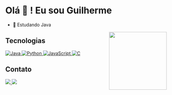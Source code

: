 <h1> Olá 🤙 ! Eu sou Guilherme</h1>

- 🌱 Estudando Java

<!--
[![Blog](https://img.shields.io/badge/Java-ED8B00?style=for-the-badge&logo=openjdk&logoColor=white)](https://github.com/guilhermemelolima/algoritmos-java)
-->

<div>
    <a href="https://github.com/guilhermemelolima">
       <!-- <img align="center" height="180em"  src="https://github-readme-stats.vercel.app/api?username=guilhermemelolima&show_icons=true&theme=tokyonight" />-->
        <img align="right" height="180em"  src="https://github-readme-stats.vercel.app/api/top-langs/?username=guilhermemelolima&layout=compact&theme=tokyonight" />
    </a>
</div>

## Tecnologias
<div >
    <a href="https://github.com/guilhermemelolima/algoritmos-java">
        <img alingn="center" alt="Java" src="https://img.shields.io/badge/Java-ED8B00?style=for-the-badge&logo=openjdk&logoColor=white" />
        </a>
    <a href="https://github.com/guilhermemelolima/algoritmos-python">
        <img alingn="center" alt="Python" src="https://img.shields.io/badge/Python-3776AB?style=for-the-badge&logo=python&logoColor=white"  />
    </a>
    <a href="https://github.com/guilhermemelolima/algoritmos-javascript">
        <img  alingn="center" alt="JavaScript" src="https://img.shields.io/badge/JavaScript-F7DF1E?style=for-the-badge&logo=javascript&logoColor=black"  />
    </a>
    <a href="https://github.com/guilhermemelolima/algoritmos-c">
        <img  alingn="center" alt="C" src="https://img.shields.io/badge/C-00599C?style=for-the-badge&logo=c&logoColor=white" />
    </a>
</div>   

## Contato
<div>
  <a href="mailto:limaguilherme.melo@gmail.com">
    <img src="https://img.shields.io/badge/Gmail-D14836?style=for-the-badge&logo=gmail&logoColor=white" />
  </a>
  <a href="https://br.linkedin.com/in/guilherme-melo-de-lima">
    <img src="https://img.shields.io/badge/LinkedIn-0077B5?style=for-the-badge&logo=linkedin&logoColor=white" />
  </a>
</div>
